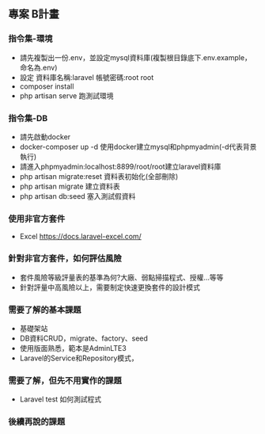 ## 專案 B計畫

### 指令集-環境
- 請先複製出一份.env，並設定mysql資料庫(複製根目錄底下.env.example，命名為.env)
- 設定 資料庫名稱:laravel 帳號密碼:root root
- composer install
- php artisan serve 跑測試環境

### 指令集-DB
- 請先啟動docker
- docker-composer up -d 使用docker建立mysql和phpmyadmin(-d代表背景執行)
- 請進入phpmyadmin:localhost:8899/root/root建立laravel資料庫
- php artisan migrate:reset 資料表初始化(全部刪除)
- php artisan migrate 建立資料表
- php artisan db:seed 塞入測試假資料

### 使用非官方套件
- Excel https://docs.laravel-excel.com/

### 針對非官方套件，如何評估風險
- 套件風險等級評量表的基準為何?大廠、弱點掃描程式、授權...等等
- 針對評量中高風險以上，需要制定快速更換套件的設計模式

### 需要了解的基本課題
- 基礎架站
- DB資料CRUD，migrate、factory、seed
- 使用版面熟悉，範本是AdminLTE3
- Laravel的Service和Repository模式，

### 需要了解，但先不用實作的課題
- Laravel test 如何測試程式

### 後續再說的課題
